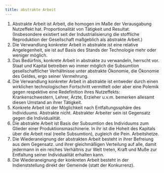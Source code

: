 ```yaml
---
title: abstrakte Arbeit
---
```


1. Abstrakte Arbeit ist Arbeit, die homogen im Maße der Verausgabung Nutzeffekt hat. Proportionalität von Tätigkeit und Resultat. (Insbesondere existiert seit der Industrialisierung die stoffliche Reproduktion der Gesellschaft maßgeblich als abstrakte Arbeit.)
2. Die Verwandlung konkreter Arbeit in abstrakte ist eine relative Angelegenheit, sie ist auf Basis des Stands der Technologie mehr oder weniger möglich.
3. Das Bedürfnis, konkrete Arbeit in abstrakte zu verwandeln, herrscht vor. Staat und Kapital betreiben wo immer möglich die Subsumtion gesellschaftlicher Verhältnisse unter abstrakte Ökonomie, die Ökonomie des Geldes, ergo seiner Vermehrung.
4. Die Verwandlung konkreter Arbeit in abstrakte ist entweder durch einen wirklichen technologischen Fortschritt vermittelt oder aber eine Polemik gegen respektive eine Redefinition ihres Nutzeffekts: Krankenschwestern, Lehrer, Ärzte, Erzieher u.v.m. bemerken allesamt diesen Umstand an ihrer Tätigkeit.
5. Konkrete Arbeit ist der Möglichkeit nach Entfaltungssphäre des Individuums. Abstrakte nicht. Abstrakter Arbeiter sein ist Gegensatz gegen die Individualität.
6. Die abstrakte Arbeit ist Basis der Subsumtion des Individuums zum Glieder einer Produktionsmaschinerie. In ihr ist die Hoheit des Kapitals über die Arbeit real (reelle Subsumtion), zugleich die Pein. Arbeitshetze.
7. Die Wiederaneignung der abstrakten Arbeit besteht in ihrer Befreiung aus dem Gegensatz. und ihrer gleichmäßigen Verteilung auf alle, damit jedermann in ein reiches Verhältnis zur Welt treten, Kraft und Muße zur Entfaltung seiner Individualität erhalten kann.
8. Die Wiederaneignung der konkreten Arbeit besteht in der Indienststellung direkt der Gemeinde (statt der Konkurrenz).